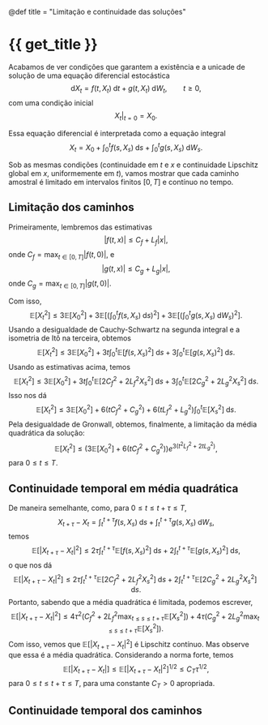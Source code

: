 @def title = "Limitação e continuidade das soluções"

# {{ get_title }}

Acabamos de ver condições que garantem a existência e a unicade de solução de uma equação diferencial estocástica
$$
\mathrm{d}X_t = f(t, X_t)\;\mathrm{d}t + g(t, X_t)\;\mathrm{d}W_t, \qquad t \geq 0,
$$
com uma condição inicial
$$
\left.X_t\right|_{t = 0} = X_0.
$$

Essa equação diferencial é interpretada como a equação integral
$$
X_t = X_0 + \int_0^t f(s, X_s)\;\mathrm{d}s + \int_0^t g(s, X_s)\;\mathrm{d}W_s.
$$

Sob as mesmas condições (continuidade em $t$ e $x$ e continuidade Lipschitz global em $x$, uniformemente em $t$), vamos mostrar que cada caminho amostral é limitado em intervalos finitos $[0, T]$ e contínuo no tempo.

## Limitação dos caminhos

Primeiramente, lembremos das estimativas
$$
|f(t, x)| \leq C_f + L_f|x|,
$$
onde $C_f = \max_{t\in [0, T]}|f(t, 0)|$, e
$$
|g(t, x)| \leq C_g + L_g|x|,
$$
onde $C_g = \max_{t\in [0, T]}|g(t, 0)|$.

Com isso,
$$
\mathbb{E}\left[X_t^2\right] \leq 3\mathbb{E}\left[X_0^2\right] + 3\mathbb{E}\left[ \left(\int_0^t f(s, X_s)\;\mathrm{d}s\right)^2\right] + 3\mathbb{E}\left[ \left(\int_0^t g(s, X_s)\;\mathrm{d}W_s\right)^2 \right].
$$
Usando a desigualdade de Cauchy-Schwartz na segunda integral e a isometria de Itô na terceira, obtemos
$$
\mathbb{E}\left[X_t^2\right] \leq 3\mathbb{E}\left[X_0^2\right] + 3t \int_0^t \mathbb{E}\left[f(s, X_s)^2 \right]\;\mathrm{d}s + 3\int_0^t \mathbb{E}\left[ g(s, X_s)^2 \right]\;\mathrm{d}s.
$$
Usando as estimativas acima, temos
$$
\mathbb{E}\left[X_t^2\right] \leq 3\mathbb{E}\left[X_0^2\right] + 3t \int_0^t \mathbb{E}\left[2C_f^2 + 2L_f^2 X_s^2 \right]\;\mathrm{d}s + 3\int_0^t \mathbb{E}\left[ 2C_g^2 + 2L_g^2 X_s^2 \right]\;\mathrm{d}s.
$$
Isso nos dá
$$
\mathbb{E}\left[X_t^2\right] \leq 3\mathbb{E}\left[X_0^2\right] + 6(tC_f^2 + C_g^2) + 6(tL_f^2 + L_g^2) \int_0^t \mathbb{E}\left[X_s^2 \right]\;\mathrm{d}s.
$$
Pela desigualdade de Gronwall, obtemos, finalmente, a limitação da média quadrática da solução:
$$
\mathbb{E}\left[X_t^2\right] \leq \left(3\mathbb{E}\left[X_0^2\right] + 6(tC_f^2 + C_g^2) \right)e^{3(t^2L_f^2 + 2tL_g^2)},
$$
para $0\leq t \leq T.$

## Continuidade temporal em média quadrática

De maneira semelhante, como, para $0\leq t \leq t + \tau \leq T,$
$$
X_{t+\tau} - X_t = \int_t^{t+\tau} f(s, X_s)\;\mathrm{d}s + \int_t^{t+\tau} g(s, X_s)\;\mathrm{d}W_s,
$$
temos
$$
\mathbb{E}\left[ |X_{t+\tau} - X_t|^2\right] \leq 2\tau\int_t^{t+\tau}\mathbb{E}\left[f(s, X_s)^2\right]\;\mathrm{d}s + 2\int_t^{t+\tau}\mathbb{E}\left[g(s, X_s)^2\right]\;\mathrm{d}s,
$$
o que nos dá
$$
\mathbb{E}\left[ |X_{t+\tau} - X_t|^2\right] \leq 2\tau\int_t^{t+\tau}\mathbb{E}\left[2C_f^2 + 2L_f^2 X_s^2\right]\;\mathrm{d}s + 2\int_t^{t+\tau}\mathbb{E}\left[2C_g^2 + 2L_g^2 X_s^2\right]\;\mathrm{d}s.
$$
Portanto, sabendo que a média quadrática é limitada, podemos escrever,
$$
\mathbb{E}\left[ |X_{t+\tau} - X_t|^2\right] \leq 4\tau^2\left(C_f^2 + 2L_f^2 \max_{t\leq s \leq t+\tau}\mathbb{E}\left[X_s^2\right]\right) + 4\tau\left(C_g^2 + 2L_g^2 \max_{t\leq s \leq t+\tau}\mathbb{E}\left[X_s^2\right]\right).
$$
Com isso, vemos que $\mathbb{E}\left[ |X_{t+\tau} - X_t|^2\right]$ é Lipschitz contínuo. Mas observe que essa é a média quadrática. Considerando a norma forte, temos
$$
\mathbb{E}\left[ |X_{t+\tau} - X_t|\right] \leq \mathbb{E}\left[ |X_{t+\tau} - X_t|^2\right]^{1/2} \leq C_T\tau^{1/2},
$$
para $0\leq t \leq t + \tau \leq T,$ para uma constante $C_T > 0$ apropriada.

## Continuidade temporal dos caminhos
